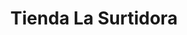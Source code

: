 ---
title: "Tienda La Surtidora"
url: /san-lucas-toliman/tienda-la-surtidora/
shop: Lebensmittel
---